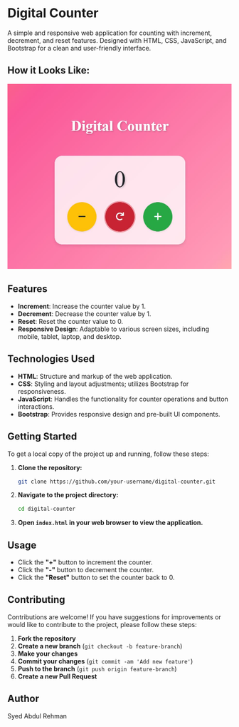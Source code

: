# Digital Counter

A simple and responsive web application for counting with increment, decrement, and reset features. Designed with HTML, CSS, JavaScript, and Bootstrap for a clean and user-friendly interface.

## How it Looks Like:

![Digital Counter View](Image.JPG)

## Features

- **Increment**: Increase the counter value by 1.
- **Decrement**: Decrease the counter value by 1.
- **Reset**: Reset the counter value to 0.
- **Responsive Design**: Adaptable to various screen sizes, including mobile, tablet, laptop, and desktop.

## Technologies Used

- **HTML**: Structure and markup of the web application.
- **CSS**: Styling and layout adjustments; utilizes Bootstrap for responsiveness.
- **JavaScript**: Handles the functionality for counter operations and button interactions.
- **Bootstrap**: Provides responsive design and pre-built UI components.

## Getting Started

To get a local copy of the project up and running, follow these steps:

1. **Clone the repository:**

    ```bash
    git clone https://github.com/your-username/digital-counter.git
    ```

2. **Navigate to the project directory:**

    ```bash
    cd digital-counter
    ```

3. **Open `index.html` in your web browser to view the application.**

## Usage

- Click the **"+"** button to increment the counter.
- Click the **"-"** button to decrement the counter.
- Click the **"Reset"** button to set the counter back to 0.

## Contributing

Contributions are welcome! If you have suggestions for improvements or would like to contribute to the project, please follow these steps:

1. **Fork the repository**
2. **Create a new branch** (`git checkout -b feature-branch`)
3. **Make your changes**
4. **Commit your changes** (`git commit -am 'Add new feature'`)
5. **Push to the branch** (`git push origin feature-branch`)
6. **Create a new Pull Request**

## Author

Syed Abdul Rehman

